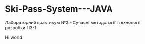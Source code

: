 # Ski-Pass-System---JAVA
Лабораторний практикум №3 - Сучасні методології і технологїі розробки ПЗ-1

Hi world
